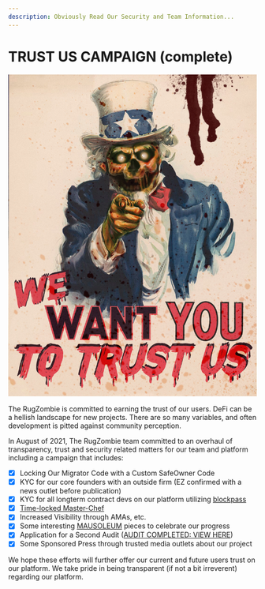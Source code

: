 ```yaml
---
description: Obviously Read Our Security and Team Information...
---
```


# TRUST US CAMPAIGN (complete)

![](../.gitbook/assets/wewanttrust.jpg)

The RugZombie is committed to earning the trust of our users. DeFi can be a hellish landscape for new projects. There are so many variables, and often development is pitted against community perception.&#x20;

In August of 2021, The RugZombie team committed to an overhaul of transparency, trust and security related matters for our team and platform including a campaign that includes:&#x20;

* [x] Locking Our Migrator Code with a Custom SafeOwner Code
* [x] KYC for our core founders with an outside firm (EZ confirmed with a news outlet before publication)&#x20;
* [x] KYC for all longterm contract devs on our platform utilizing [blockpass](https://blockpass.org)
* [x] [Time-locked Master-Chef](basic-team-security-information/)
* [x] Increased Visibility through AMAs, etc.
* [x] Some interesting [MAUSOLEUM](../basic-information/main-features/mausoleum.md) pieces to celebrate our progress
* [x] Application for a Second Audit ([AUDIT COMPLETED: VIEW HERE](https://rugzombie.gitbook.io/docs/security-and-team-information/basic-team-security-information/audits))
* [x] Some Sponsored Press through trusted media outlets about our project

We hope these efforts will further offer our current and future users trust on our platform. We take pride in being transparent (if not a bit irreverent) regarding our platform.

